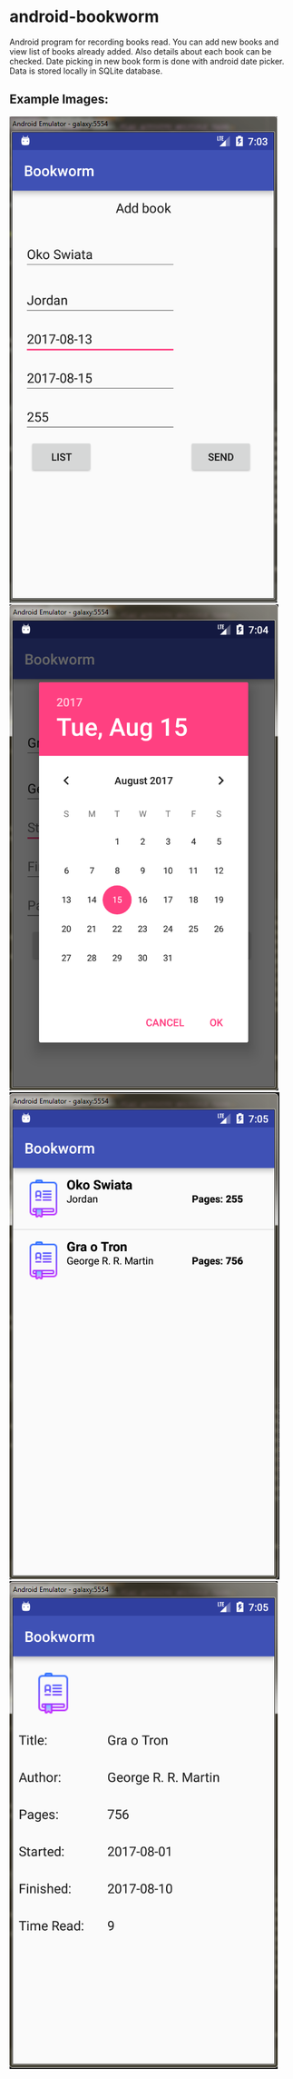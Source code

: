 # android-bookworm
Android program for recording books read.
You can add new books and view list of books already added. Also details about each book can be checked.
Date picking in new book form is done with android date picker.
Data is stored locally in SQLite database.

## Example Images:
![Image 1](https://github.com/MrTequila/android-bookworm/blob/master/images/1.PNG)
![Image 2](https://github.com/MrTequila/android-bookworm/blob/master/images/2.PNG)
![Image 3](https://github.com/MrTequila/android-bookworm/blob/master/images/3.PNG)
![Image 4](https://github.com/MrTequila/android-bookworm/blob/master/images/4.PNG)
